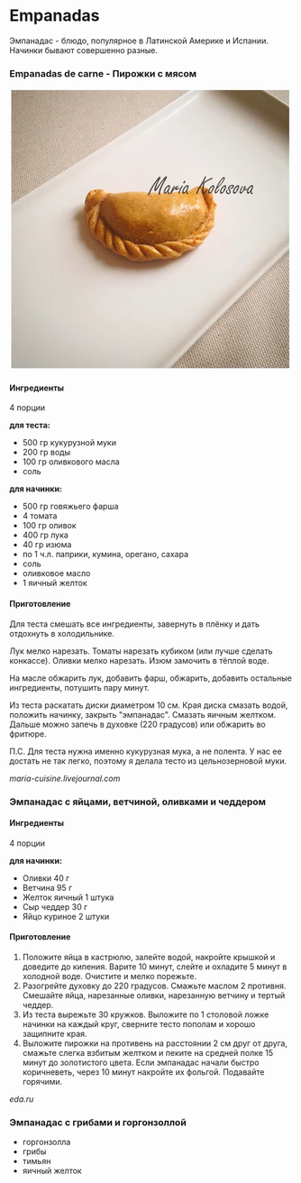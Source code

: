﻿---
image: ../pics/IMG_7331.jpg
---
# Empanadas

Эмпанадас - блюдо, популярное в Латинской Америке и Испании. Начинки бывают совершенно разные.

### Empanadas de carne - Пирожки с мясом

![Empanadas de carne](../pics/IMG_7331.jpg)

#### Ингредиенты

4 порции

**для теста:**

* 500 гр кукурузной муки
* 200 гр воды
* 100 гр оливкового масла
* соль

**для начинки:**

* 500 гр говяжьего фарша
* 4 томата
* 100 гр оливок
* 400 гр лука
* 40 гр изюма
* по 1 ч.л. паприки, кумина, орегано, сахара
* соль
* оливковое масло
* 1 яичный желток

#### Приготовление

Для теста смешать все ингредиенты, завернуть в плёнку и дать отдохнуть в холодильнике.

Лук мелко нарезать. Томаты нарезать кубиком \(или лучше сделать конкассе\). Оливки мелко нарезать. Изюм замочить в тёплой воде.

На масле обжарить лук, добавить фарш, обжарить, добавить остальные ингредиенты, потушить пару минут.

Из теста раскатать диски диаметром 10 см. Края диска смазать водой, положить начинку, закрыть "эмпанадас". Смазать яичным желтком. Дальше можно запечь в духовке \(220 градусов\) или обжарить во фритюре.

П.С. Для теста нужна именно кукурузная мука, а не полента. У нас ее достать не так легко, поэтому я делала тесто из цельнозерновой муки.

_maria-cuisine.livejournal.com_

### Эмпанадас с яйцами, ветчиной, оливками и чеддером

#### Ингредиенты

4 порции

**для начинки:**

* Оливки    40 г
* Ветчина    95 г
* Желток яичный    1 штука
* Сыр чеддер    30 г
* Яйцо куриное    2 штуки

#### Приготовление

1. Положите яйца в кастрюлю, залейте водой, накройте крышкой и доведите до кипения. Варите 10 минут, слейте и охладите 5 минут в холодной воде. Очистите и мелко порежьте.
2. Разогрейте духовку до 220 градусов. Смажьте маслом 2 противня. Смешайте яйца, нарезанные оливки, нарезанную ветчину и тертый чеддер.
3. Из теста вырежьте 30 кружков. Выложите по 1 столовой ложке начинки на каждый круг, сверните тесто пополам и хорошо защипните края.
4. Выложите пирожки на противень на расстоянии 2 см друг от друга, смажьте слегка взбитым желтком и пеките на средней полке 15 минут до золотистого цвета. Если эмпанадас начали быстро коричневеть, через 10 минут накройте их фольгой. Подавайте горячими.

_eda.ru_

### Эмпанадас с грибами и горгонзоллой

* горгонзолла
* грибы
* тимьян
* яичный желток
